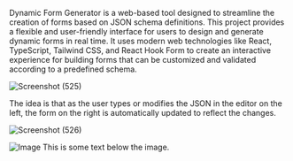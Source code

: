 
Dynamic Form Generator is a web-based tool designed to streamline the creation of forms based on JSON schema definitions. This project provides a flexible and user-friendly interface for users to design and generate dynamic forms in real time. It uses modern web technologies like React, TypeScript, Tailwind CSS, and React Hook Form to create an interactive experience for building forms that can be customized and validated according to a predefined schema.


![Screenshot (525)](https://github.com/user-attachments/assets/5766d03b-df41-4599-b399-66b39e8b281a)

The idea is that as the user types or modifies the JSON in the editor on the left, the form on the right is automatically updated to reflect the changes.

![Screenshot (526)](https://github.com/user-attachments/assets/2b6ba8b9-7ef4-41b8-8fd5-7c0242b1fb75)

<img src="https://github.com/user-attachments/assets/2b6ba8b9-7ef4-41b8-8fd5-7c0242b1fb75" alt="Image" style="margin-bottom: 20px;">
This is some text below the image.
